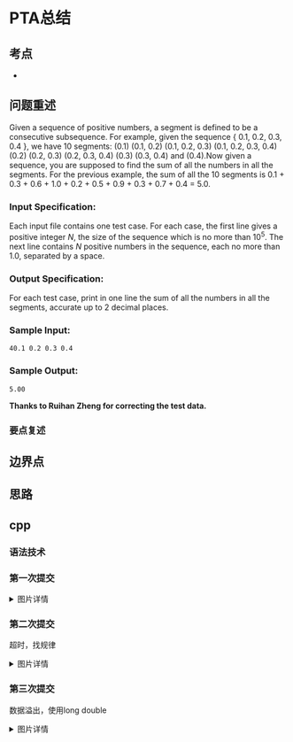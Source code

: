 # PTA总结
## 考点
+ 


## 问题重述
Given a sequence of positive numbers, a segment is defined to be a consecutive subsequence. For example, given the sequence { 0.1, 0.2, 0.3, 0.4 }, we have 10 segments: (0.1) (0.1, 0.2) (0.1, 0.2, 0.3) (0.1, 0.2, 0.3, 0.4) (0.2) (0.2, 0.3) (0.2, 0.3, 0.4) (0.3) (0.3, 0.4) and (0.4).Now given a sequence, you are supposed to find the sum of all the numbers in all the segments. For the previous example, the sum of all the 10 segments is 0.1 + 0.3 + 0.6 + 1.0 + 0.2 + 0.5 + 0.9 + 0.3 + 0.7 + 0.4 = 5.0.
### Input Specification:
Each input file contains one test case. For each case, the first line gives a positive integer $N$, the size of the sequence which is no more than $10^5$. The next line contains $N$ positive numbers in the sequence, each no more than 1.0, separated by a space.
### Output Specification:
For each test case, print in one line the sum of all the numbers in all the segments, accurate up to 2 decimal places.
### Sample Input:
```40.1 0.2 0.3 0.4```

### Sample Output:
```5.00```

**Thanks to Ruihan Zheng for correcting the test data.**


### 要点复述

## 边界点

## 思路

## cpp


### 语法技术

### 第一次提交
<details><summary>图片详情</summary><img src="https://raw.githubusercontent.com/ednow/cloudimg/main/githubio/20210910150854.png" alt="找不到图片(Image not found)" onerror="this.onerror=null;this.src='https://gitee.com/ednow/cloudimg/raw/main/githubio/20210910150854.png';" /></details>


### 第二次提交
超时，找规律

<details><summary>图片详情</summary><img src="https://raw.githubusercontent.com/ednow/cloudimg/main/githubio/20210910152357.png" alt="找不到图片(Image not found)" onerror="this.onerror=null;this.src='https://gitee.com/ednow/cloudimg/raw/main/githubio/20210910152357.png';" /></details>


### 第三次提交
数据溢出，使用long double

<details><summary>图片详情</summary><img src="https://raw.githubusercontent.com/ednow/cloudimg/main/githubio/20210910152929.png" alt="找不到图片(Image not found)" onerror="this.onerror=null;this.src='https://gitee.com/ednow/cloudimg/raw/main/githubio/20210910152929.png';" /></details>